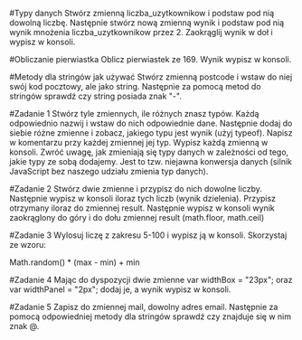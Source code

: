 #Typy danych 
Stwórz zmienną liczba_uzytkownikow i podstaw pod nią dowolną liczbę. Następnie stwórz nową zmienną wynik i podstaw pod nią wynik mnożenia liczba_uzytkownikow  przez 2. Zaokrąglij wynik w doł i wypisz w konsoli.

#Obliczanie pierwiastka 
Oblicz pierwiastek ze 169. Wynik wypisz w konsoli.

#Metody dla stringów jak używać 
Stwórz zmienną postcode i wstaw do niej swój kod pocztowy, ale jako string. Następnie za pomocą metod do stringów sprawdź czy string posiada znak "-".


#Zadanie 1 
Stwórz tyle zmiennych, ile różnych znasz typów.
Każdą odpowiednio nazwij i wstaw do nich odpowiednie dane.
Następnie dodaj do siebie różne zmienne i zobacz, jakiego typu jest wynik (użyj typeof).
Napisz w komentarzu przy każdej zmiennej jej typ. Wypisz każdą zmienną w konsoli. Zwróć uwagę, jak zmieniają się typy danych w zależności od tego, jakie typy ze sobą dodajemy. Jest to tzw. niejawna konwersja danych (silnik JavaScript bez naszego udziału zmienia typ danych).


#Zadanie 2 
Stwórz dwie zmienne i przypisz do nich dowolne liczby. Następnie wypisz w konsoli iloraz tych liczb (wynik dzielenia). Przypisz otrzymany iloraz do zmiennej result. Następnie wypisz w konsoli wynik zaokrąglony do góry i do dołu zmiennej result (math.floor, math.ceil)

#Zadanie 3 
Wylosuj liczę z zakresu 5-100 i wypisz ją w konsoli. Skorzystaj ze wzoru:

 Math.random() * (max - min) + min

#Zadanie 4 
Mając do dyspozycji dwie zmienne var widthBox = "23px"; oraz var widthPanel = "2px"; dodaj je, a wynik wypisz w konsoli.

#Zadanie 5 
Zapisz do zmiennej mail, dowolny adres email. Następnie za pomocą odpowiedniej metody dla stringów sprawdź czy znajduje się w nim znak @.